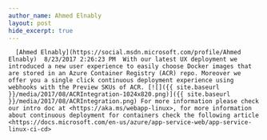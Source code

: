 ```yaml
---
author_name: Ahmed Elnably
layout: post
hide_excerpt: true
---
```

      [Ahmed Elnably](https://social.msdn.microsoft.com/profile/Ahmed Elnably)  8/23/2017 2:26:23 PM  With our latest UX deployment we introduced a new user experience to easily choose Docker images that are stored in an Azure Container Registry (ACR) repo. Moreover we offer you a single click continuous deployment experience using webhooks with the Preview SKUs of ACR. [![]({{ site.baseurl }}/media/2017/08/ACRIntegration-1024x820.png)]({{ site.baseurl }}/media/2017/08/ACRIntegration.png) For more information please check our intro doc at <https://aka.ms/webapp-linux>, for more information about continuous deployment for containers check the following article <https://docs.microsoft.com/en-us/azure/app-service-web/app-service-linux-ci-cd>      